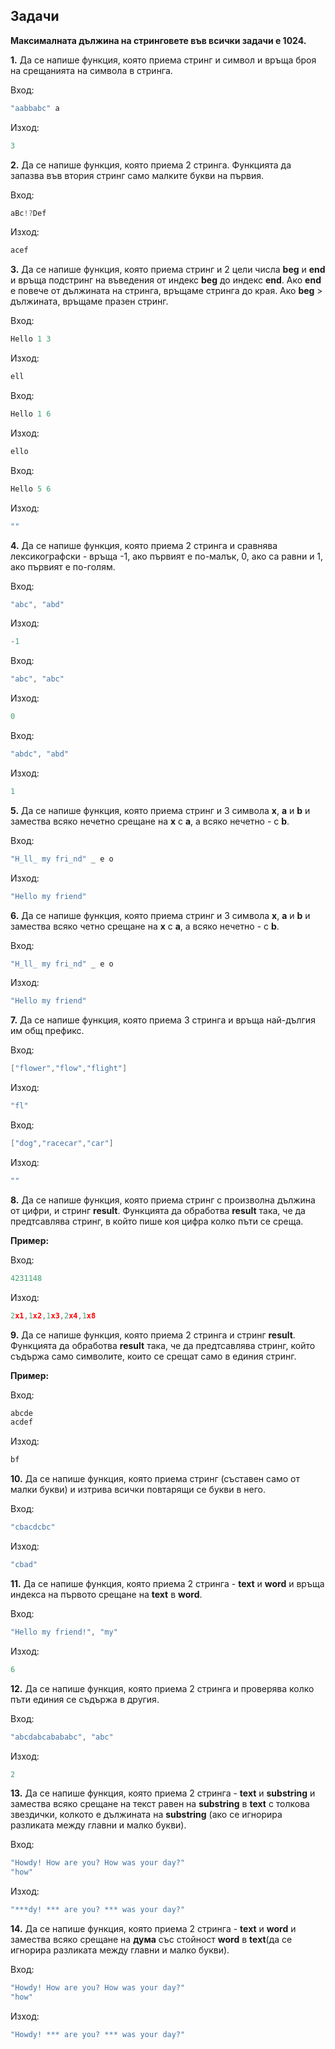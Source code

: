 

## Задачи

**Максималната дължина на стринговете във всички задачи е 1024.**

**1.** Да се напише функция, която приема стринг и символ и връща броя на срещанията на символа в стринга.<br />

Вход: 
```c++
"aabbabc" a
```
Изход: 
```c++
3
```

**2.** Да се напише функция, която приема 2 стринга. Функцията да запазва във втория стринг само малките букви на първия. <br />

Вход: 
```c++
aBc!?Def
```
Изход:
```c++
acef
```

**3.** Да се напише функция, която приема стринг и 2 цели числа **beg** и **end** и връща подстринг на въведения от индекс **beg** до индекс **end**. Ако **end** е повече от дължината на стринга, връщаме стринга до края. Ако **beg** > дължината, връщаме празен стринг.<br />

Вход: 
```c++
Hello 1 3
```
Изход: 
```c++
ell
```
Вход: 
```c++
Hello 1 6
```
Изход: 
```c++
ello
```

Вход:
```c++
Hello 5 6
```
Изход:
```c++
""
```

**4.** Да се напише функция, която приема 2 стринга и сравнява лексикографски - връща -1, ако първият е по-малък, 0, ако са равни и 1, ако първият е по-голям.<br />

Вход:
```c++
"abc", "abd"
```
Изход: 
```c++
-1
```
Вход: 
```c++
"abc", "abc"
```
Изход: 
```c++
0
```
Вход: 
```c++
"abdc", "abd"
```
Изход:
```c++
1
```
**5.** Да се напише функция, която приема стринг и 3 символа **x**, **a** и **b** и замества всяко нечетно срещане на **x** с **a**, а всяко нечетно - с **b**.<br />

Вход: 
```c++
"H_ll_ my fri_nd" _ e o
```
Изход: 
```c++
"Hello my friend"
```

**6.** Да се напише функция, която приема стринг и 3 символа **x**, **a** и **b** и замества всяко четно срещане на **x** с **a**, а всяко нечетно - с **b**.<br />

Вход: 
```c++
"H_ll_ my fri_nd" _ e o
```
Изход:
```c++
"Hello my friend"
```

**7.**  Да се напише функция, която приема 3 стринга и връща най-дългия им общ префикс.<br />

Вход:
```c++
["flower","flow","flight"]
```
Изход: 
```c++
"fl"
```

Вход: 
```c++
["dog","racecar","car"]
```
Изход:
```c++
""
```

**8.** Да се напише функция, която приема стринг с произволна дължина от цифри, и стринг **result**. Функцията да обработва **result** така, че да предтсавлява стринг, в който пише коя цифра колко пъти се среща.

**Пример:**

Вход:
```c++
4231148
```
Изход:
```c++
2x1,1x2,1x3,2x4,1x8
```

**9.** Да се напише функция, която приема 2 стринга и стринг **result**. Функцията да обработва **result** така, че да предтсавлява стринг, който съдържа само символите, които се срещат само в единия стринг.

**Пример:**

Вход:
```c++
abcde
acdef
```

Изход:
```c++
bf
```

**10.** Да се напише функция, която приема стринг (съставен само от малки букви) и изтрива всички повтарящи се букви в него.<br />

Вход: 
```c++
"cbacdcbc"
```
Изход: 
```c++
"cbad"
```
**11.** Да се напише функция, която приема 2 стринга - **text** и **word** и връща индекса на първото срещане на **text**  в **word**.<br />

Вход: 
```c++
"Hello my friend!", "my"
```
Изход: 
```c++
6
```
**12.** Да се напише функция, която приема 2 стринга и проверява колко пъти единия се съдържа в другия.<br />

Вход: 
```c++
"abcdabcabababc", "abc"
```
Изход: 
```c++
2
```

**13.** Да се напише функция, която приема 2 стринга - **text** и **substring** и замества всяко срещане на текст равен на **substring** в **text** с толкова звездички, колкото е дължината на  **substring** (ако се игнорира разликата между главни и малко букви).<br />

Вход: 
```c++
"Howdy! How are you? How was your day?"
"how"
```
Изход:
```c++
"***dy! *** are you? *** was your day?"
```

**14.** Да се напише функция, която приема 2 стринга - **text** и **word** и замества всяко срещане на **дума** със стойност **word** в **text**(да се игнорира разликата между главни и малко букви).<br />

Вход:
```c++
"Howdy! How are you? How was your day?"
"how"
```
Изход: 
```c++
"Howdy! *** are you? *** was your day?"
```

